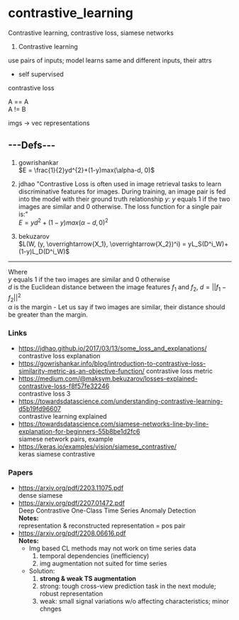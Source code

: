 # contrastive_learning
Contrastive learning, contrastive loss, siamese networks

1. Contrastive learning

use pairs of inputs; model learns same and different inputs, their attrs
* self supervised

contrastive loss

A == A  
A != B 

imgs -> vec representations

## ---Defs---
1. gowrishankar  
$E = \frac{1}{2}yd^{2}+(1-y)max(\alpha-d, 0)$

2. jdhao
"Contrastive Loss is often used in image retrieval tasks to learn discriminative features for images. During training, an image pair is fed into the model with their ground truth relationship $y$: $y$ equals 1 if the two images are similar and 0 otherwise. The loss function for a single pair is:"  
$E = yd^{2}+(1-y)max(\alpha-d, 0)^{2}$

3. bekuzarov  
$L(W, (y, \overrightarrow{X_1}, \overrightarrow{X_2})^i) = yL_S(D^i_W)+(1-y)L_D(D^i_W)$

---
Where  
$y$ equals 1 if the two images are similar and 0 otherwise  
$d$ is the Euclidean distance between the image features $f_1$ and $f_2$, $d = ||f_1 - f_2||^{2}$  
$\alpha$ is the margin - Let us say if two images are similar, their distance should be greater than the margin. 


### Links
* https://jdhao.github.io/2017/03/13/some_loss_and_explanations/
contrastive loss explanation
* https://gowrishankar.info/blog/introduction-to-contrastive-loss-similarity-metric-as-an-objective-function/
contrastive loss metric
* https://medium.com/@maksym.bekuzarov/losses-explained-contrastive-loss-f8f57fe32246  
contrastive loss 3
* https://towardsdatascience.com/understanding-contrastive-learning-d5b19fd96607  
contrastive learning explained
* https://towardsdatascience.com/siamese-networks-line-by-line-explanation-for-beginners-55b8be1d2fc6  
siamese network pairs, example
* https://keras.io/examples/vision/siamese_contrastive/  
keras siamese contrastive 

### Papers
* https://arxiv.org/pdf/2203.11075.pdf  
dense siamese
* https://arxiv.org/pdf/2207.01472.pdf  
Deep Contrastive One-Class Time Series Anomaly Detection  
**Notes:**   
representation & reconstructed representation = pos pair
* https://arxiv.org/pdf/2208.06616.pdf  
**Notes:**  
  - Img based CL methods may not work on time series data
    1. temporal dependencies (inefficiency)
    2. img augmentation not suited for time series
  - Solution: 
    1. **strong & weak TS augmentation**
    2. strong: tough cross-view prediction task in the next module; robust representation
    3. weak: small signal variations w/o affecting characteristics; minor chnges
